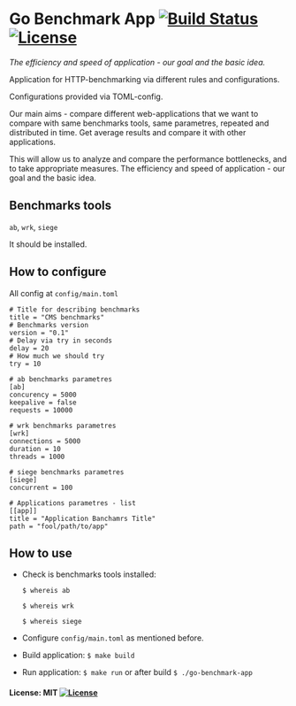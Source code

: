 # Go Benchmark App [![Build Status](https://travis-ci.org/mrLSD/go-benchmark-app.svg?branch=master)](https://travis-ci.org/mrLSD/go-benchmark-app)   [![License](http://img.shields.io/badge/license-mit-blue.svg?style=flat-square)](https://raw.githubusercontent.com/mrLSD/go-benchmark-app/master/LICENSE)
_The efficiency and speed of application - our goal and the basic idea._

Application for HTTP-benchmarking via different rules and configurations.

Configurations provided via TOML-config.

Our main aims - compare different web-applications 
that we want to compare with same benchmarks tools, 
same parametres, repeated and distributed in time.
Get average results and compare it with other applications.

This will allow us to analyze and compare the performance 
bottlenecks, and to take appropriate measures.
The efficiency and speed of application - our goal and the 
basic idea.

## Benchmarks tools 
`ab`, `wrk`, `siege`

It should be installed.

## How to configure
All config at `config/main.toml`

````
# Title for describing benchmarks
title = "CMS benchmarks"
# Benchmarks version
version = "0.1"
# Delay via try in seconds
delay = 20
# How much we should try
try = 10

# ab benchmarks parametres
[ab]
concurency = 5000
keepalive = false
requests = 10000

# wrk benchmarks parametres
[wrk]
connections = 5000
duration = 10
threads = 1000

# siege benchmarks parametres
[siege]
concurrent = 100

# Applications parametres - list
[[app]]
title = "Application Banchamrs Title"
path = "fool/path/to/app"
````

## How to use
* Check is benchmarks tools installed:

	`$ whereis ab`
	
	`$ whereis wrk`
	
	`$ whereis siege` 
* Configure `config/main.toml` as mentioned before.
* Build application: `$ make build`
* Run application: `$ make run` or after build `$ ./go-benchmark-app`

#### License: MIT [![License](http://img.shields.io/badge/license-mit-blue.svg?style=flat-square)](https://raw.githubusercontent.com/mrLSD/go-benchmark-app/master/LICENSE)
